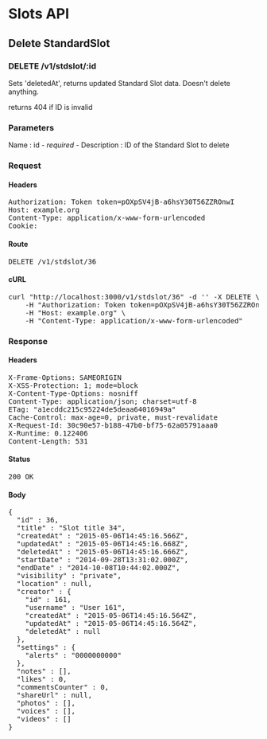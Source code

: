 # Slots API

## Delete StandardSlot

### DELETE /v1/stdslot/:id

Sets &#39;deletedAt&#39;, returns updated Standard Slot data. Doesn&#39;t delete anything.

returns 404 if ID is invalid

### Parameters

Name : id *- required -*
Description : ID of the Standard Slot to delete

### Request

#### Headers

<pre>Authorization: Token token=pOXpSV4jB-a6hsY30T56ZZROnwI
Host: example.org
Content-Type: application/x-www-form-urlencoded
Cookie: </pre>

#### Route

<pre>DELETE /v1/stdslot/36</pre>

#### cURL

<pre class="request">curl &quot;http://localhost:3000/v1/stdslot/36&quot; -d &#39;&#39; -X DELETE \
	-H &quot;Authorization: Token token=pOXpSV4jB-a6hsY30T56ZZROnwI&quot; \
	-H &quot;Host: example.org&quot; \
	-H &quot;Content-Type: application/x-www-form-urlencoded&quot;</pre>

### Response

#### Headers

<pre>X-Frame-Options: SAMEORIGIN
X-XSS-Protection: 1; mode=block
X-Content-Type-Options: nosniff
Content-Type: application/json; charset=utf-8
ETag: &quot;a1ecddc215c95224de5deaa64016949a&quot;
Cache-Control: max-age=0, private, must-revalidate
X-Request-Id: 30c90e57-b188-47b0-bf75-62a05791aaa0
X-Runtime: 0.122406
Content-Length: 531</pre>

#### Status

<pre>200 OK</pre>

#### Body

<pre>{
  "id" : 36,
  "title" : "Slot title 34",
  "createdAt" : "2015-05-06T14:45:16.566Z",
  "updatedAt" : "2015-05-06T14:45:16.668Z",
  "deletedAt" : "2015-05-06T14:45:16.666Z",
  "startDate" : "2014-09-28T13:31:02.000Z",
  "endDate" : "2014-10-08T10:44:02.000Z",
  "visibility" : "private",
  "location" : null,
  "creator" : {
    "id" : 161,
    "username" : "User 161",
    "createdAt" : "2015-05-06T14:45:16.564Z",
    "updatedAt" : "2015-05-06T14:45:16.564Z",
    "deletedAt" : null
  },
  "settings" : {
    "alerts" : "0000000000"
  },
  "notes" : [],
  "likes" : 0,
  "commentsCounter" : 0,
  "shareUrl" : null,
  "photos" : [],
  "voices" : [],
  "videos" : []
}</pre>
